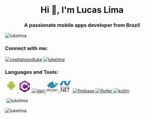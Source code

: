 <h1 align="center">Hi 👋, I'm Lucas Lima</h1>
<h3 align="center">A passionate mobile apps developer from Brazil</h3>

<p align="left"> <img src="https://komarev.com/ghpvc/?username=lukelima&label=Profile%20views&color=0e75b6&style=flat" alt="lukelima" /> </p>

<h3 align="left">Connect with me:</h3>
<p align="left">
<a href="https://dev.to/cephalopodluke" target="blank"><img align="center" src="https://cdn.jsdelivr.net/npm/simple-icons@3.0.1/icons/dev-dot-to.svg" alt="cephalopodluke" height="30" width="40" /></a>
<a href="https://linkedin.com/in/lukelima" target="blank"><img align="center" src="https://raw.githubusercontent.com/rahuldkjain/github-profile-readme-generator/master/src/images/icons/Social/linked-in-alt.svg" alt="lukelima" height="30" width="40" /></a>
</p>

<h3 align="left">Languages and Tools:</h3>
<p align="left"> <a href="https://developer.android.com" target="_blank"> <img src="https://raw.githubusercontent.com/devicons/devicon/master/icons/android/android-original-wordmark.svg" alt="android" width="40" height="40"/> </a> <a href="https://www.w3schools.com/cs/" target="_blank"> <img src="https://raw.githubusercontent.com/devicons/devicon/master/icons/csharp/csharp-original.svg" alt="csharp" width="40" height="40"/> </a> <a href="https://dart.dev" target="_blank"> <img src="https://www.vectorlogo.zone/logos/dartlang/dartlang-icon.svg" alt="dart" width="40" height="40"/> </a> <a href="https://www.docker.com/" target="_blank"> <img src="https://raw.githubusercontent.com/devicons/devicon/master/icons/docker/docker-original-wordmark.svg" alt="docker" width="40" height="40"/> </a> <a href="https://dotnet.microsoft.com/" target="_blank"> <img src="https://raw.githubusercontent.com/devicons/devicon/master/icons/dot-net/dot-net-original-wordmark.svg" alt="dotnet" width="40" height="40"/> </a> <a href="https://firebase.google.com/" target="_blank"> <img src="https://www.vectorlogo.zone/logos/firebase/firebase-icon.svg" alt="firebase" width="40" height="40"/> </a> <a href="https://flutter.dev" target="_blank"> <img src="https://www.vectorlogo.zone/logos/flutterio/flutterio-icon.svg" alt="flutter" width="40" height="40"/> </a> <a href="https://kotlinlang.org" target="_blank"> <img src="https://www.vectorlogo.zone/logos/kotlinlang/kotlinlang-icon.svg" alt="kotlin" width="40" height="40"/> </a> </p>

<p>&nbsp;<img align="center" src="https://github-readme-stats.vercel.app/api?username=lukelima&show_icons=true&locale=en" alt="lukelima" /></p>

<p><img align="center" src="https://github-readme-streak-stats.herokuapp.com/?user=lukelima&" alt="lukelima" /></p>
